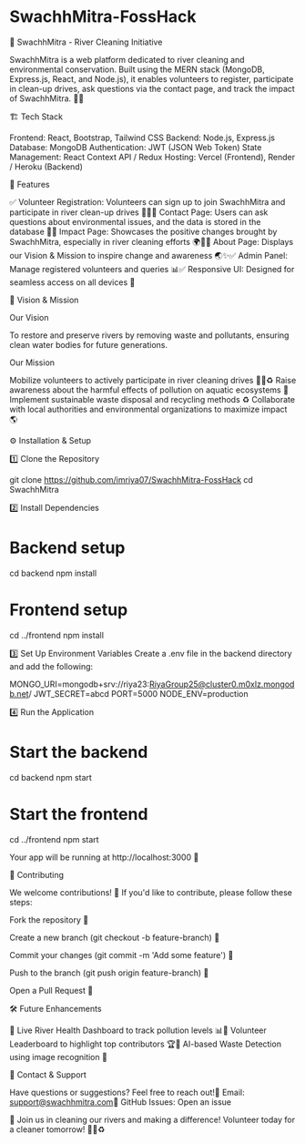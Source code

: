 # SwachhMitra-FossHack

🌊 SwachhMitra - River Cleaning Initiative

SwachhMitra is a web platform dedicated to river cleaning and environmental conservation. Built using the MERN stack (MongoDB, Express.js, React, and Node.js), it enables volunteers to register, participate in clean-up drives, ask questions via the contact page, and track the impact of SwachhMitra. 🌿💧

🏗️ Tech Stack

Frontend: React, Bootstrap, Tailwind CSS
Backend: Node.js, Express.js
Database: MongoDB
Authentication: JWT (JSON Web Token)
State Management: React Context API / Redux
Hosting: Vercel (Frontend), Render / Heroku (Backend)

🚀 Features

✅ Volunteer Registration: Volunteers can sign up to join SwachhMitra and participate in river clean-up drives 🤝💦✅ Contact Page: Users can ask questions about environmental issues, and the data is stored in the database 📩✅ Impact Page: Showcases the positive changes brought by SwachhMitra, especially in river cleaning efforts 🌍💙✅ About Page: Displays our Vision & Mission to inspire change and awareness 🌏✨✅ Admin Panel: Manage registered volunteers and queries 📊✅ Responsive UI: Designed for seamless access on all devices 📱

🌱 Vision & Mission

Our Vision

To restore and preserve rivers by removing waste and pollutants, ensuring clean water bodies for future generations.

Our Mission

Mobilize volunteers to actively participate in river cleaning drives 🚣‍♂️♻️
Raise awareness about the harmful effects of pollution on aquatic ecosystems 🌊
Implement sustainable waste disposal and recycling methods ♻️
Collaborate with local authorities and environmental organizations to maximize impact 🌎

⚙️ Installation & Setup

1️⃣ Clone the Repository

git clone https://github.com/imriya07/SwachhMitra-FossHack
cd SwachhMitra

2️⃣ Install Dependencies

# Backend setup
cd backend
npm install

# Frontend setup
cd ../frontend
npm install

3️⃣ Set Up Environment Variables
Create a .env file in the backend directory and add the following:

MONGO_URI=mongodb+srv://riya23:RiyaGroup25@cluster0.m0xlz.mongodb.net/
JWT_SECRET=abcd
PORT=5000
NODE_ENV=production

4️⃣ Run the Application

# Start the backend
cd backend
npm start

# Start the frontend
cd ../frontend
npm start

Your app will be running at http://localhost:3000 🚀

🤝 Contributing

We welcome contributions! 🎉 If you'd like to contribute, please follow these steps:

Fork the repository 🍴

Create a new branch (git checkout -b feature-branch) 🌱

Commit your changes (git commit -m 'Add some feature') 💾

Push to the branch (git push origin feature-branch) 🚀

Open a Pull Request 🔄

🛠️ Future Enhancements

🚀 Live River Health Dashboard to track pollution levels 📊🚀 Volunteer Leaderboard to highlight top contributors 🏆🚀 AI-based Waste Detection using image recognition 🤖

📩 Contact & Support

Have questions or suggestions? Feel free to reach out!📧 Email: support@swachhmitra.com📌 GitHub Issues: Open an issue

🌟 Join us in cleaning our rivers and making a difference! Volunteer today for a cleaner tomorrow! 💙🌊♻️

